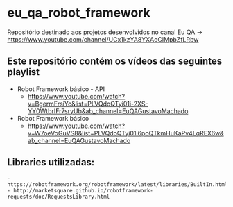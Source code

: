 # eu_qa_robot_framework

Repositório destinado aos projetos desenvolvidos no canal Eu QA -> https://www.youtube.com/channel/UCx1kzYA8YXAoCIMpbZfLRbw

## Este repositório contém os vídeos das seguintes playlist
- Robot Framework básico - API
    - https://www.youtube.com/watch?v=BgermFrsiYc&list=PLVQdoQTyi01i-2XS-YY0WtbrIFr7sryUb&ab_channel=EuQAGustavoMachado
- Robot Framework básico
    - https://www.youtube.com/watch?v=W7oeVoGuVS8&list=PLVQdoQTyi01i6poQTkmHuKaPv4LqREX6w&ab_channel=EuQAGustavoMachado

## Libraries utilizadas:
    - https://robotframework.org/robotframework/latest/libraries/BuiltIn.html
    - http://marketsquare.github.io/robotframework-requests/doc/RequestsLibrary.html
    

